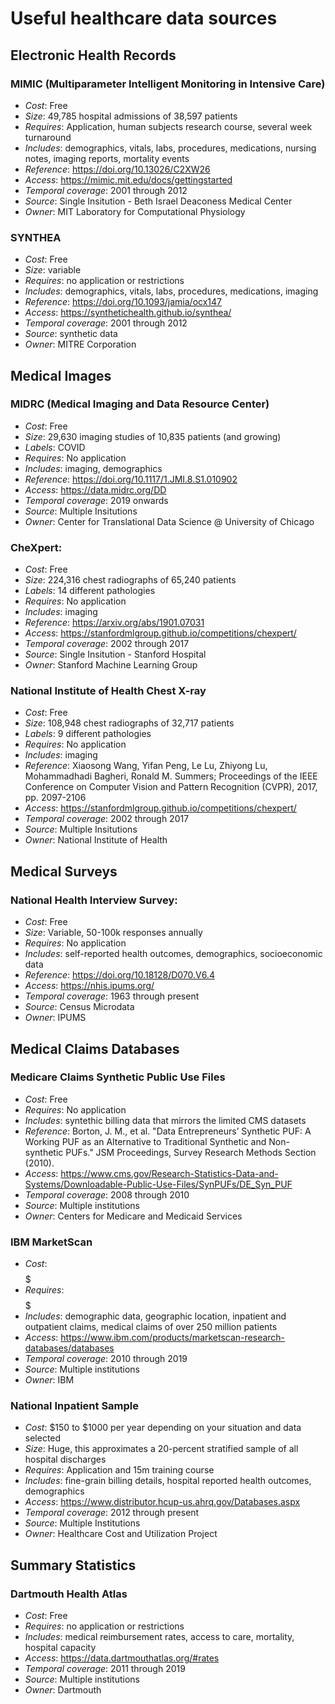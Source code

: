 # Useful healthcare data sources

## Electronic Health Records

### MIMIC (Multiparameter Intelligent Monitoring in Intensive Care)
- _Cost_: Free
- _Size_: 49,785 hospital admissions of 38,597 patients 
- _Requires_: Application, human subjects research course, several week turnaround
- _Includes_: demographics, vitals, labs, procedures, medications, nursing notes, imaging reports, mortality events
- _Reference_: https://doi.org/10.13026/C2XW26
- _Access_: https://mimic.mit.edu/docs/gettingstarted
- _Temporal coverage_: 2001 through 2012
- _Source_: Single Insitution - Beth Israel Deaconess Medical Center
- _Owner_: MIT Laboratory for Computational Physiology

### SYNTHEA
- _Cost_: Free
- _Size_: variable
- _Requires_: no application or restrictions
- _Includes_: demographics, vitals, labs, procedures, medications, imaging 
- _Reference_: https://doi.org/10.1093/jamia/ocx147
- _Access_: https://synthetichealth.github.io/synthea/
- _Temporal coverage_: 2001 through 2012
- _Source_: synthetic data
- _Owner_: MITRE Corporation
 
## Medical Images

### MIDRC (Medical Imaging and Data Resource Center)
- _Cost_: Free
- _Size_: 29,630 imaging studies of 10,835 patients (and growing)
- _Labels_: COVID 
- _Requires_: No application
- _Includes_: imaging, demographics
- _Reference_: https://doi.org/10.1117/1.JMI.8.S1.010902
- _Access_: https://data.midrc.org/DD
- _Temporal coverage_: 2019 onwards
- _Source_: Multiple Insitutions
- _Owner_: Center for Translational Data Science @ University of Chicago

### CheXpert:
- _Cost_: Free
- _Size_: 224,316 chest radiographs of 65,240 patients
- _Labels_: 14 different pathologies 
- _Requires_: No application
- _Includes_: imaging
- _Reference_: https://arxiv.org/abs/1901.07031
- _Access_: https://stanfordmlgroup.github.io/competitions/chexpert/
- _Temporal coverage_: 2002 through 2017
- _Source_: Single Insitution - Stanford Hospital
- _Owner_: Stanford Machine Learning Group

### National Institute of Health Chest X-ray
- _Cost_: Free
- _Size_: 108,948 chest radiographs of 32,717 patients
- _Labels_: 9 different pathologies 
- _Requires_: No application
- _Includes_: imaging
- _Reference_: Xiaosong Wang, Yifan Peng, Le Lu, Zhiyong Lu, Mohammadhadi Bagheri, Ronald M. Summers; Proceedings of the IEEE Conference on Computer Vision and Pattern Recognition (CVPR), 2017, pp. 2097-2106
- _Access_: https://stanfordmlgroup.github.io/competitions/chexpert/
- _Temporal coverage_: 2002 through 2017
- _Source_: Multiple Insitutions
- _Owner_: National Institute of Health

## Medical Surveys

### National Health Interview Survey:
- _Cost_: Free
- _Size_: Variable, 50-100k responses annually
- _Requires_: No application
- _Includes_: self-reported health outcomes, demographics, socioeconomic data
- _Reference_: https://doi.org/10.18128/D070.V6.4
- _Access_: https://nhis.ipums.org/
- _Temporal coverage_: 1963 through present
- _Source_: Census Microdata
- _Owner_: IPUMS

## Medical Claims Databases

### Medicare Claims Synthetic Public Use Files
- _Cost_: Free
- _Requires_: No application
- _Includes_: syntethic billing data that mirrors the limited CMS datasets
- _Reference_: Borton, J. M., et al. "Data Entrepreneurs’ Synthetic PUF: A Working PUF as an Alternative to Traditional Synthetic and Non-synthetic PUFs." JSM Proceedings, Survey Research Methods Section (2010).
- _Access_: https://www.cms.gov/Research-Statistics-Data-and-Systems/Downloadable-Public-Use-Files/SynPUFs/DE_Syn_PUF
- _Temporal coverage_: 2008 through 2010
- _Source_: Multiple institutions
- _Owner_: Centers for Medicare and Medicaid Services

### IBM MarketScan
- _Cost_: $$$$$
- _Requires_: $$$$$
- _Includes_: demographic data, geographic location, inpatient and outpatient claims, medical claims of over 250 million patients 
- _Access_: https://www.ibm.com/products/marketscan-research-databases/databases
- _Temporal coverage_: 2010 through 2019
- _Source_: Multiple institutions
- _Owner_: IBM

### National Inpatient Sample
- _Cost_: $150 to $1000 per year depending on your situation and data selected
- _Size_: Huge, this approximates a 20-percent stratified sample of all hospital discharges
- _Requires_: Application and 15m training course
- _Includes_: fine-grain billing details, hospital reported health outcomes, demographics
- _Access_: https://www.distributor.hcup-us.ahrq.gov/Databases.aspx
- _Temporal coverage_: 2012 through present
- _Source_: Multiple Institutions 
- _Owner_: Healthcare Cost and Utilization Project 
 
## Summary Statistics

### Dartmouth Health Atlas
- _Cost_: Free
- _Requires_: no application or restrictions
- _Includes_: medical reimbursement rates, access to care, mortality, hospital capacity 
- _Access_: https://data.dartmouthatlas.org/#rates
- _Temporal coverage_: 2011 through 2019
- _Source_: Multiple institutions
- _Owner_: Dartmouth
